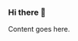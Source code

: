 ### Hi there 👋

<!doctype html>
<html>
<head>
<title>Our Funky HTML Page</title>
<meta name="description" content="Our first page">
<meta name="keywords" content="html tutorial template">
</head>
<body>
Content goes here.
</body>
</html>
<!--
**ScriptKiddoHomeMade/ScriptKiddoHomeMade** is a ✨ _special_ ✨ repository because its `README.md` (this file) appears on your GitHub profile.

Here are some ideas to get you started:

- 🔭 I’m currently working on ...
- 🌱 I’m currently learning ...
- 👯 I’m looking to collaborate on ...
- 🤔 I’m looking for help with ...
- 💬 Ask me about ...
- 📫 How to reach me: ...
- 😄 Pronouns: ...
- ⚡ Fun fact: ...
-->
